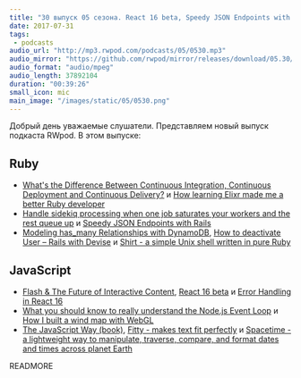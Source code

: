 ```yaml
---
title: "30 выпуск 05 сезона. React 16 beta, Speedy JSON Endpoints with Rails, Flash & The Future of Interactive Content, Fitty и прочее"
date: 2017-07-31
tags:
 - podcasts
audio_url: "http://mp3.rwpod.com/podcasts/05/0530.mp3"
audio_mirror: "https://github.com/rwpod/mirror/releases/download/05.30/0530.mp3"
audio_format: "audio/mpeg"
audio_length: 37892104
duration: "00:39:26"
small_icon: mic
main_image: "/images/static/05/0530.png"
---
```


Добрый день уважаемые слушатели. Представляем новый выпуск подкаста RWpod. В этом выпуске:

## Ruby

 - [What's the Difference Between Continuous Integration, Continuous Deployment and Continuous Delivery?](https://semaphoreci.com/blog/2017/07/27/what-is-the-difference-between-continuous-integration-continuous-deployment-and-continuous-delivery.html) и [How learning Elixr made me a better Ruby developer](https://www.amberbit.com/blog/2017/7/27/how-learning-elixir-made-me-better-ruby-developer/)
 - [Handle sidekiq processing when one job saturates your workers and the rest queue up](http://blog.arkency.com/2017/07/sidekiq-slow-processing-one-job-saturates-workers-rest-queue-up/) и [Speedy JSON Endpoints with Rails](https://medium.com/companydev/speedy-json-endpoints-with-rails-b6130f757815)
 - [Modeling has_many Relationships with DynamoDB](https://blog.codeship.com/modeling-has_many-relationships-with-dynamodb/), [How to deactivate User – Rails with Devise](https://blog.kodius.io/2017/07/26/how-to-deactivate-user-rails-with-devise/) и [Shirt - a simple Unix shell written in pure Ruby](https://github.com/jstorimer/shirt)

## JavaScript

 - [Flash & The Future of Interactive Content](https://blogs.adobe.com/conversations/2017/07/adobe-flash-update.html), [React 16 beta](https://github.com/facebook/react/issues/10294) и [Error Handling in React 16](https://facebook.github.io/react/blog/2017/07/26/error-handling-in-react-16.html)
 - [What you should know to really understand the Node.js Event Loop](https://medium.com/the-node-js-collection/what-you-should-know-to-really-understand-the-node-js-event-loop-and-its-metrics-c4907b19da4c) и [How I built a wind map with WebGL](https://blog.mapbox.com/how-i-built-a-wind-map-with-webgl-b63022b5537f)
 - [The JavaScript Way (book)](https://github.com/bpesquet/thejsway/#readme), [Fitty - makes text fit perfectly](https://rikschennink.github.io/fitty/) и [Spacetime - a lightweight way to manipulate, traverse, compare, and format dates and times across planet Earth](https://github.com/smallwins/spacetime)

READMORE
